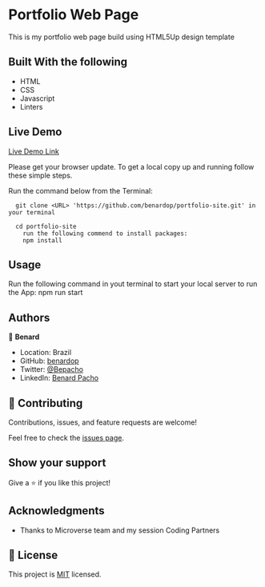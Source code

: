 # Portfolio Web Page
This is my portfolio web page build using HTML5Up design template
 
## Built With the following

- HTML
- CSS
- Javascript
- Linters

## Live Demo
[Live Demo Link](https://benardop.github.io/portfolio-site/)


Please get your browser update.
To get a local copy up and running follow these simple steps.

Run the command below from the Terminal:

      git clone <URL> 'https://github.com/benardop/portfolio-site.git' in your terminal

	  cd portfolio-site
        run the following commend to install packages:
        npm install

## Usage
Run the following command in yout terminal to start your local server to run the App:
npm run start

## Authors

👤 **Benard**

- Location: Brazil
- GitHub: [benardop](https://github.com/benardop/)
- Twitter: [@Bepacho](https://twitter.com/Bepacho)
- LinkedIn: [Benard Pacho](https://www.linkedin.com/in/ochieng-benard-8264b815/)

## 🤝 Contributing

Contributions, issues, and feature requests are welcome!

Feel free to check the [issues page](https://github.com/benardop/portfolio-site/issues).

## Show your support

Give a ⭐ if you like this project!

## Acknowledgments

- Thanks to Microverse team and my session Coding Partners

## 📝 License

This project is [MIT](./MIT.md) licensed.
